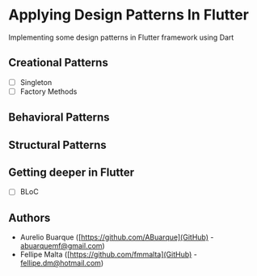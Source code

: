 # Applying Design Patterns In Flutter
Implementing some design patterns in Flutter framework using Dart

## Creational Patterns
- [ ] Singleton
- [ ] Factory Methods

## Behavioral Patterns

## Structural Patterns

## Getting deeper in Flutter
- [ ] BLoC
## Authors
+ Aurelio Buarque ([https://github.com/ABuarque](GitHub) - abuarquemf@gmail.com)
+ Fellipe Malta ([https://github.com/fmmalta](GitHub) - fellipe.dm@hotmail.com)

